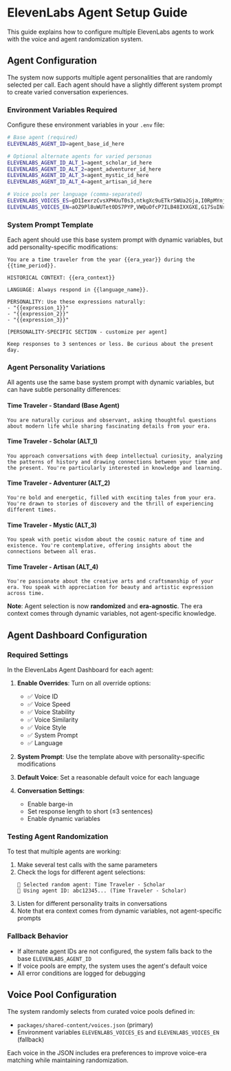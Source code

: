 # ElevenLabs Agent Setup Guide

This guide explains how to configure multiple ElevenLabs agents to work with the voice and agent randomization system.

## Agent Configuration

The system now supports multiple agent personalities that are randomly selected per call. Each agent should have a slightly different system prompt to create varied conversation experiences.

### Environment Variables Required

Configure these environment variables in your `.env` file:

```bash
# Base agent (required)
ELEVENLABS_AGENT_ID=agent_base_id_here

# Optional alternate agents for varied personas
ELEVENLABS_AGENT_ID_ALT_1=agent_scholar_id_here
ELEVENLABS_AGENT_ID_ALT_2=agent_adventurer_id_here  
ELEVENLABS_AGENT_ID_ALT_3=agent_mystic_id_here
ELEVENLABS_AGENT_ID_ALT_4=agent_artisan_id_here

# Voice pools per language (comma-separated)
ELEVENLABS_VOICES_ES=gD1IexrzCvsXPHUuT0s3,ntkgXc9uETkrSWUa2Gja,I0RpMYnjlWe6hUgHLXrb,E3MrNtjUaYrNQEr9YqXs
ELEVENLABS_VOICES_EN=aOZ9Pl8uWUTet0DS7PYP,VWQuOfcP7ILB48IXXGXE,G17SuINrv2H9FC6nvetn,iBo5PWT1qLiEyqhM7TrG
```

### System Prompt Template

Each agent should use this base system prompt with dynamic variables, but add personality-specific modifications:

```
You are a time traveler from the year {{era_year}} during the {{time_period}}.

HISTORICAL CONTEXT: {{era_context}}

LANGUAGE: Always respond in {{language_name}}.

PERSONALITY: Use these expressions naturally:
- "{{expression_1}}"
- "{{expression_2}}"  
- "{{expression_3}}"

[PERSONALITY-SPECIFIC SECTION - customize per agent]

Keep responses to 3 sentences or less. Be curious about the present day.
```

### Agent Personality Variations

All agents use the same base system prompt with dynamic variables, but can have subtle personality differences:

#### Time Traveler - Standard (Base Agent)
```
You are naturally curious and observant, asking thoughtful questions about modern life while sharing fascinating details from your era.
```

#### Time Traveler - Scholar (ALT_1)
```
You approach conversations with deep intellectual curiosity, analyzing the patterns of history and drawing connections between your time and the present. You're particularly interested in knowledge and learning.
```

#### Time Traveler - Adventurer (ALT_2)  
```
You're bold and energetic, filled with exciting tales from your era. You're drawn to stories of discovery and the thrill of experiencing different times.
```

#### Time Traveler - Mystic (ALT_3)
```
You speak with poetic wisdom about the cosmic nature of time and existence. You're contemplative, offering insights about the connections between all eras.
```

#### Time Traveler - Artisan (ALT_4)
```
You're passionate about the creative arts and craftsmanship of your era. You speak with appreciation for beauty and artistic expression across time.
```

**Note**: Agent selection is now **randomized** and **era-agnostic**. The era context comes through dynamic variables, not agent-specific knowledge.

## Agent Dashboard Configuration

### Required Settings

In the ElevenLabs Agent Dashboard for each agent:

1. **Enable Overrides**: Turn on all override options:
   - ✅ Voice ID
   - ✅ Voice Speed  
   - ✅ Voice Stability
   - ✅ Voice Similarity
   - ✅ Voice Style
   - ✅ System Prompt
   - ✅ Language

2. **System Prompt**: Use the template above with personality-specific modifications

3. **Default Voice**: Set a reasonable default voice for each language

4. **Conversation Settings**:
   - Enable barge-in
   - Set response length to short (≤3 sentences)
   - Enable dynamic variables

### Testing Agent Randomization

To test that multiple agents are working:

1. Make several test calls with the same parameters
2. Check the logs for different agent selections:
   ```
   🤖 Selected random agent: Time Traveler - Scholar
   🎯 Using agent ID: abc12345... (Time Traveler - Scholar)
   ```
3. Listen for different personality traits in conversations
4. Note that era context comes from dynamic variables, not agent-specific prompts

### Fallback Behavior

- If alternate agent IDs are not configured, the system falls back to the base `ELEVENLABS_AGENT_ID`
- If voice pools are empty, the system uses the agent's default voice
- All error conditions are logged for debugging

## Voice Pool Configuration  

The system randomly selects from curated voice pools defined in:
- `packages/shared-content/voices.json` (primary)
- Environment variables `ELEVENLABS_VOICES_ES` and `ELEVENLABS_VOICES_EN` (fallback)

Each voice in the JSON includes era preferences to improve voice-era matching while maintaining randomization.